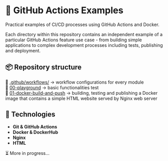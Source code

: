# 🚀 GitHub Actions Examples

Practical examples of CI/CD processes using GitHub Actions and Docker.

Each directory within this repository contains an independent example of a particular GitHub Actions feature use case - from building simple applications to complex development processes including tests, publishing and deployment.

## 📦 Repository structure
📁 <a href=".github/workflows/">.github/workflows/</a> -> workflow configurations for every module \
📁 <a href="00-playground/">00-playground</a> -> basic functionalities test \
📁 <a href="01-docker-build-and-push/">01-docker-build-and-push</a> -> 
building, testing and publishing a Docker image that contains a simple HTML website served by Nginx web server

## 🧰 Technologies
- **Git & GitHub Actions**
- **Docker & DockerHub**
- **Nginx**
- **HTML**

⏳ More in progress...
